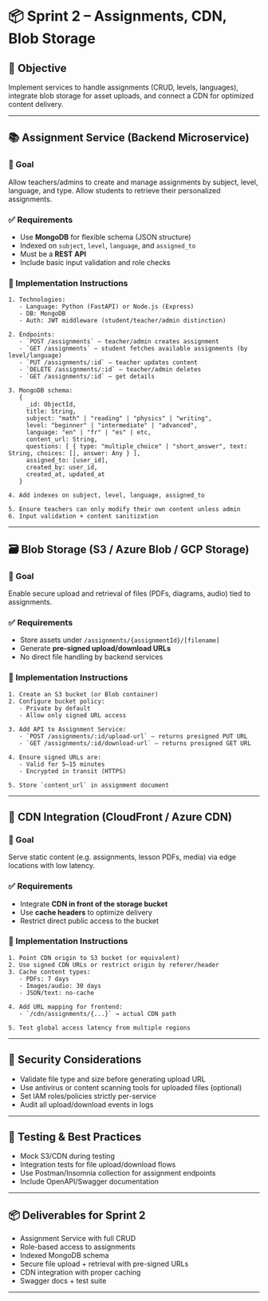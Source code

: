 # 📦 Sprint 2 – Assignments, CDN, Blob Storage

## 🧠 Objective
Implement services to handle assignments (CRUD, levels, languages), integrate blob storage for asset uploads, and connect a CDN for optimized content delivery.

---

## 📚 Assignment Service (Backend Microservice)

### 🎯 Goal
Allow teachers/admins to create and manage assignments by subject, level, language, and type. Allow students to retrieve their personalized assignments.

### ✅ Requirements
- Use **MongoDB** for flexible schema (JSON structure)
- Indexed on `subject`, `level`, `language`, and `assigned_to`
- Must be a **REST API**
- Include basic input validation and role checks

### 🔧 Implementation Instructions
```plaintext
1. Technologies:
   - Language: Python (FastAPI) or Node.js (Express)
   - DB: MongoDB
   - Auth: JWT middleware (student/teacher/admin distinction)

2. Endpoints:
   - `POST /assignments` – teacher/admin creates assignment
   - `GET /assignments` – student fetches available assignments (by level/language)
   - `PUT /assignments/:id` – teacher updates content
   - `DELETE /assignments/:id` – teacher/admin deletes
   - `GET /assignments/:id` – get details

3. MongoDB schema:
   {
     _id: ObjectId,
     title: String,
     subject: "math" | "reading" | "physics" | "writing",
     level: "beginner" | "intermediate" | "advanced",
     language: "en" | "fr" | "es" | etc,
     content_url: String,
     questions: [ { type: "multiple_choice" | "short_answer", text: String, choices: [], answer: Any } ],
     assigned_to: [user_id],
     created_by: user_id,
     created_at, updated_at
   }

4. Add indexes on subject, level, language, assigned_to

5. Ensure teachers can only modify their own content unless admin
6. Input validation + content sanitization
```

---

## 🗃️ Blob Storage (S3 / Azure Blob / GCP Storage)

### 🎯 Goal
Enable secure upload and retrieval of files (PDFs, diagrams, audio) tied to assignments.

### ✅ Requirements
- Store assets under `/assignments/{assignmentId}/[filename]`
- Generate **pre-signed upload/download URLs**
- No direct file handling by backend services

### 🔧 Implementation Instructions
```plaintext
1. Create an S3 bucket (or Blob container)
2. Configure bucket policy:
   - Private by default
   - Allow only signed URL access

3. Add API to Assignment Service:
   - `POST /assignments/:id/upload-url` – returns presigned PUT URL
   - `GET /assignments/:id/download-url` – returns presigned GET URL

4. Ensure signed URLs are:
   - Valid for 5–15 minutes
   - Encrypted in transit (HTTPS)

5. Store `content_url` in assignment document
```

---

## 🚀 CDN Integration (CloudFront / Azure CDN)

### 🎯 Goal
Serve static content (e.g. assignments, lesson PDFs, media) via edge locations with low latency.

### ✅ Requirements
- Integrate **CDN in front of the storage bucket**
- Use **cache headers** to optimize delivery
- Restrict direct public access to the bucket

### 🔧 Implementation Instructions
```plaintext
1. Point CDN origin to S3 bucket (or equivalent)
2. Use signed CDN URLs or restrict origin by referer/header
3. Cache content types:
   - PDFs: 7 days
   - Images/audio: 30 days
   - JSON/text: no-cache

4. Add URL mapping for frontend:
   - `/cdn/assignments/{...}` → actual CDN path

5. Test global access latency from multiple regions
```

---

## 🔐 Security Considerations
- Validate file type and size before generating upload URL
- Use antivirus or content scanning tools for uploaded files (optional)
- Set IAM roles/policies strictly per-service
- Audit all upload/download events in logs

---

## 🧪 Testing & Best Practices
- Mock S3/CDN during testing
- Integration tests for file upload/download flows
- Use Postman/Insomnia collection for assignment endpoints
- Include OpenAPI/Swagger documentation

---

## 📦 Deliverables for Sprint 2
- Assignment Service with full CRUD
- Role-based access to assignments
- Indexed MongoDB schema
- Secure file upload + retrieval with pre-signed URLs
- CDN integration with proper caching
- Swagger docs + test suite

---
